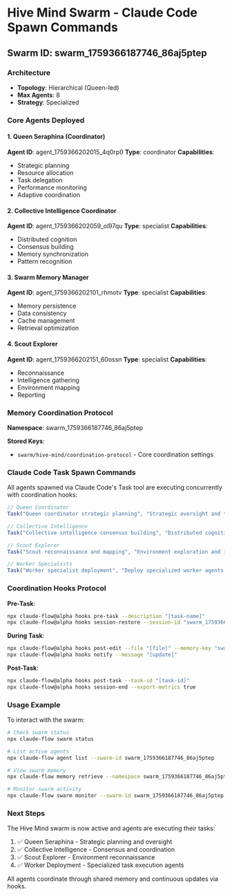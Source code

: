 # Hive Mind Swarm - Claude Code Spawn Commands

## Swarm ID: swarm_1759366187746_86aj5ptep

### Architecture
- **Topology**: Hierarchical (Queen-led)
- **Max Agents**: 8
- **Strategy**: Specialized

### Core Agents Deployed

#### 1. Queen Seraphina (Coordinator)
**Agent ID**: agent_1759366202015_4q0rp0
**Type**: coordinator
**Capabilities**:
- Strategic planning
- Resource allocation
- Task delegation
- Performance monitoring
- Adaptive coordination

#### 2. Collective Intelligence Coordinator
**Agent ID**: agent_1759366202059_ol97qu
**Type**: specialist
**Capabilities**:
- Distributed cognition
- Consensus building
- Memory synchronization
- Pattern recognition

#### 3. Swarm Memory Manager
**Agent ID**: agent_1759366202101_rhmotv
**Type**: specialist
**Capabilities**:
- Memory persistence
- Data consistency
- Cache management
- Retrieval optimization

#### 4. Scout Explorer
**Agent ID**: agent_1759366202151_60ossn
**Type**: specialist
**Capabilities**:
- Reconnaissance
- Intelligence gathering
- Environment mapping
- Reporting

### Memory Coordination Protocol

**Namespace**: swarm_1759366187746_86aj5ptep

**Stored Keys**:
- `swarm/hive-mind/coordination-protocol` - Core coordination settings

### Claude Code Task Spawn Commands

All agents spawned via Claude Code's Task tool are executing concurrently with coordination hooks:

```javascript
// Queen Coordinator
Task("Queen coordinator strategic planning", "Strategic oversight and task delegation...", "queen-coordinator")

// Collective Intelligence
Task("Collective intelligence consensus building", "Distributed cognition and consensus...", "collective-intelligence-coordinator")

// Scout Explorer
Task("Scout reconnaissance and mapping", "Environment exploration and intelligence gathering...", "scout-explorer")

// Worker Specialists
Task("Worker specialist deployment", "Deploy specialized worker agents...", "worker-specialist")
```

### Coordination Hooks Protocol

**Pre-Task**:
```bash
npx claude-flow@alpha hooks pre-task --description "[task-name]"
npx claude-flow@alpha hooks session-restore --session-id "swarm_1759366187746_86aj5ptep"
```

**During Task**:
```bash
npx claude-flow@alpha hooks post-edit --file "[file]" --memory-key "swarm/[agent]/[step]"
npx claude-flow@alpha hooks notify --message "[update]"
```

**Post-Task**:
```bash
npx claude-flow@alpha hooks post-task --task-id "[task-id]"
npx claude-flow@alpha hooks session-end --export-metrics true
```

### Usage Example

To interact with the swarm:

```bash
# Check swarm status
npx claude-flow swarm status

# List active agents
npx claude-flow agent list --swarm-id swarm_1759366187746_86aj5ptep

# View swarm memory
npx claude-flow memory retrieve --namespace swarm_1759366187746_86aj5ptep

# Monitor swarm activity
npx claude-flow swarm monitor --swarm-id swarm_1759366187746_86aj5ptep
```

### Next Steps

The Hive Mind swarm is now active and agents are executing their tasks:
1. ✅ Queen Seraphina - Strategic planning and oversight
2. ✅ Collective Intelligence - Consensus and coordination
3. ✅ Scout Explorer - Environment reconnaissance
4. ✅ Worker Deployment - Specialized task execution agents

All agents coordinate through shared memory and continuous updates via hooks.
